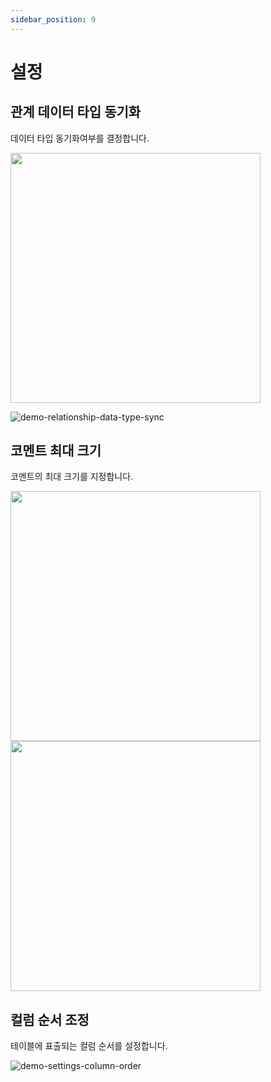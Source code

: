 ```yaml
---
sidebar_position: 9
---
```


# 설정

## 관계 데이터 타입 동기화

데이터 타입 동기화여부를 결정합니다.

<img src="/img/settings-relationship-data-type-sync.png" width="400" />

![demo-relationship-data-type-sync](/img/demo-relationship-data-type-sync.webp)

## 코멘트 최대 크기

코멘트의 최대 크기를 지정합니다.

<img src="/img/settings-comment-width.png" width="400" />
<img src="/img/settings-comment-width-2.png" width="400" />

## 컬럼 순서 조정

테이블에 표출되는 컬럼 순서를 설정합니다.

![demo-settings-column-order](/img/demo-settings-column-order.webp)
